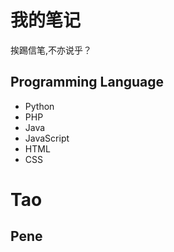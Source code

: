 # 我的笔记

挨踢信笔,不亦说乎？

## Programming Language

* Python
* PHP
* Java
* JavaScript
* HTML
* CSS

# Tao

## Pene


